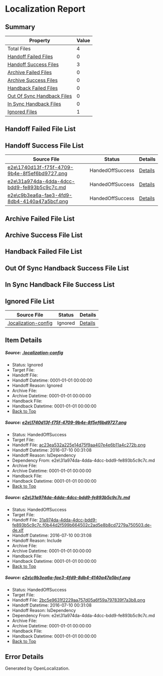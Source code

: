 # <a name='report-top'></a> Localization Report

## Summary
 Property | Value 
 -------- | ----- 
 Total Files | 4
[ Handoff Failed Files ](#handoff-failed-list)| 0
[ Handoff Success Files ](#handoff-success-list)| 3
[ Archive Failed Files ](#archive-failed-list)| 0
[ Archive Success Files ](#archive-success-list)| 0
[ Handback Failed Files ](#handback-failed-list)| 0
[ Out Of Sync Handback Files ](#outofsync-handback-success-list)| 0
[ In Sync Handback Files ](#insync-handback-success-list)| 0
[ Ignored Files ](#ignored-list)| 1

## <a name='handoff-failed-list'></a> Handoff Failed File List

## <a name='handoff-success-list'></a> Handoff Success File List
 Source File | Status | Details 
 ----------- | ------ | ------- 
 [e2e\1740d13f-f75f-4709-9b4e-8f5ef6bd9727.png](https://github.com/OpenLocalizationTestOrg/oltest/blob/c560e67aeffcf32c3057ddf756142231a16070b9/e2e/1740d13f-f75f-4709-9b4e-8f5ef6bd9727.png) | HandedOffSuccess | [Details](#ac23ea532a225e14d75f9aa407e4e6b11a4c272b1)
 [e2e\31a974da-4dda-4dcc-bdd9-fe893b5c9c7c.md](https://github.com/OpenLocalizationTestOrg/oltest/blob/c560e67aeffcf32c3057ddf756142231a16070b9/e2e/31a974da-4dda-4dcc-bdd9-fe893b5c9c7c.md) | HandedOffSuccess | [Details](#617a212dd1dcff76afcb0d92e071921eaf38fdfd2)
 [e2e\c9b3ea6a-fae3-4fd9-8db4-4140a47a5bcf.png](https://github.com/OpenLocalizationTestOrg/oltest/blob/c560e67aeffcf32c3057ddf756142231a16070b9/e2e/c9b3ea6a-fae3-4fd9-8db4-4140a47a5bcf.png) | HandedOffSuccess | [Details](#2bc5e9631f2229aa757d05a6f59a797839f7a3b83)

## <a name='archive-failed-list'></a> Archive Failed File List

## <a name='archive-success-list'></a> Archive Success File List

## <a name='handback-failed-list'></a> Handback Failed File List

## <a name='outofsync-handback-success-list'></a> Out Of Sync Handback Success File List

## <a name='insync-handback-success-list'></a> In Sync Handback File Success List

## <a name='ignored-list'></a> Ignored File List
 Source File | Status | Details 
 ----------- | ------ | ------- 
 [.localization-config](https://github.com/OpenLocalizationTestOrg/oltest/blob/c560e67aeffcf32c3057ddf756142231a16070b9/.localization-config) | Ignored | [Details](#3d4f252ac210baf56311d7e97dcc2db10974dbd20)

## Item Details
##### <a name='3d4f252ac210baf56311d7e97dcc2db10974dbd20'></a> Source: [.localization-config](https://github.com/OpenLocalizationTestOrg/oltest/blob/c560e67aeffcf32c3057ddf756142231a16070b9/.localization-config)
* Status: Ignored
* Target File: 
* Handoff File: 
* Handoff Datetime: 0001-01-01 00:00:00
* Handoff Reason: Ignored
* Archive File: 
* Archive Datetime: 0001-01-01 00:00:00
* Handback File: 
* Handback Datetime: 0001-01-01 00:00:00
* [Back to Top](#report-top)

##### <a name='ac23ea532a225e14d75f9aa407e4e6b11a4c272b1'></a> Source: [e2e\1740d13f-f75f-4709-9b4e-8f5ef6bd9727.png](https://github.com/OpenLocalizationTestOrg/oltest/blob/c560e67aeffcf32c3057ddf756142231a16070b9/e2e/1740d13f-f75f-4709-9b4e-8f5ef6bd9727.png)
* Status: HandedOffSuccess
* Target File: 
* Handoff File: [ac23ea532a225e14d75f9aa407e4e6b11a4c272b.png](https://github.com/OpenLocalizationTestOrg/olhandoff-e2e/blob/f8088f8f1b498e77b6fe6f5ef96a594bc6351732/ol-handoff/OpenLocalizationTestOrg/oltest-dede-fly/ci/ht/ac23ea532a225e14d75f9aa407e4e6b11a4c272b.png)
* Handoff Datetime: 2016-07-10 00:31:08
* Handoff Reason: IsDependency
* Dependency From: e2e\31a974da-4dda-4dcc-bdd9-fe893b5c9c7c.md
* Archive File: 
* Archive Datetime: 0001-01-01 00:00:00
* Handback File: 
* Handback Datetime: 0001-01-01 00:00:00
* [Back to Top](#report-top)

##### <a name='617a212dd1dcff76afcb0d92e071921eaf38fdfd2'></a> Source: [e2e\31a974da-4dda-4dcc-bdd9-fe893b5c9c7c.md](https://github.com/OpenLocalizationTestOrg/oltest/blob/c560e67aeffcf32c3057ddf756142231a16070b9/e2e/31a974da-4dda-4dcc-bdd9-fe893b5c9c7c.md)
* Status: HandedOffSuccess
* Target File: 
* Handoff File: [31a974da-4dda-4dcc-bdd9-fe893b5c9c7c.f0b44d2f599b664502c2ad5e8b8cd7279a750503.de-de.xlf](https://github.com/OpenLocalizationTestOrg/olhandoff-e2e/blob/f8088f8f1b498e77b6fe6f5ef96a594bc6351732/ol-handoff/OpenLocalizationTestOrg/oltest-dede-fly/ci/ht/31a974da-4dda-4dcc-bdd9-fe893b5c9c7c.f0b44d2f599b664502c2ad5e8b8cd7279a750503.de-de.xlf)
* Handoff Datetime: 2016-07-10 00:31:08
* Handoff Reason: Include
* Archive File: 
* Archive Datetime: 0001-01-01 00:00:00
* Handback File: 
* Handback Datetime: 0001-01-01 00:00:00
* [Back to Top](#report-top)

##### <a name='2bc5e9631f2229aa757d05a6f59a797839f7a3b83'></a> Source: [e2e\c9b3ea6a-fae3-4fd9-8db4-4140a47a5bcf.png](https://github.com/OpenLocalizationTestOrg/oltest/blob/c560e67aeffcf32c3057ddf756142231a16070b9/e2e/c9b3ea6a-fae3-4fd9-8db4-4140a47a5bcf.png)
* Status: HandedOffSuccess
* Target File: 
* Handoff File: [2bc5e9631f2229aa757d05a6f59a797839f7a3b8.png](https://github.com/OpenLocalizationTestOrg/olhandoff-e2e/blob/f8088f8f1b498e77b6fe6f5ef96a594bc6351732/ol-handoff/OpenLocalizationTestOrg/oltest-dede-fly/ci/ht/2bc5e9631f2229aa757d05a6f59a797839f7a3b8.png)
* Handoff Datetime: 2016-07-10 00:31:08
* Handoff Reason: IsDependency
* Dependency From: e2e\31a974da-4dda-4dcc-bdd9-fe893b5c9c7c.md
* Archive File: 
* Archive Datetime: 0001-01-01 00:00:00
* Handback File: 
* Handback Datetime: 0001-01-01 00:00:00
* [Back to Top](#report-top)


## Error Details

Generated by OpenLocalization.
